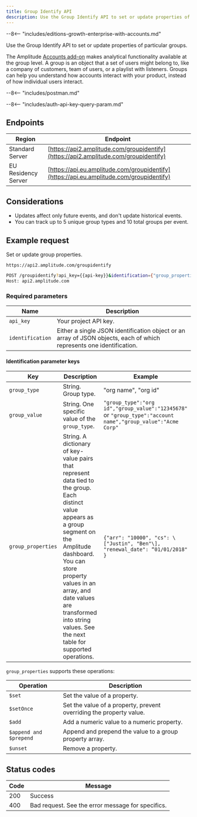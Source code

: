 ```yaml
---
title: Group Identify API
description: Use the Group Identify API to set or update properties of particular groups.
---
```


--8<-- "includes/editions-growth-enterprise-with-accounts.md"

Use the Group Identify API to set or update properties of particular groups.

The Amplitude [Accounts add-on](https://help.amplitude.com/hc/en-us/articles/115001765532-Accounts) makes analytical functionality available at the group level. A group is an object that a set of users might belong to, like a company of customers, team of users, or a playlist with listeners. Groups can help you understand how accounts interact with your product, instead of how individual users interact.

--8<-- "includes/postman.md"

--8<-- "includes/auth-api-key-query-param.md"

## Endpoints

| Region | Endpoint |
| --- | --- |
| Standard Server | [https://api2.amplitude.com/groupidentify](https://api2.amplitude.com/groupidentify) |
| EU Residency Server | [https://api.eu.amplitude.com/groupidentify](https://api.eu.amplitude.com/groupidentify) |

## Considerations

- Updates affect only future events, and don't update historical events.
- You can track up to 5 unique group types and 10 total groups per event.

## Example request

Set or update group properties.

`https://api2.amplitude.com/groupidentify`

```bash
POST /groupidentify?api_key={{api-key}}&identification={"group_properties":{"org csm":"Lucas","org plan":"Enterprise","org owner":"Luis"},"group_value":"1234","group_type":"org id"} HTTP/1.1
Host: api2.amplitude.com
```

### Required parameters

|<div class="big-column">Name</div>|Description|
|---|----|
|`api_key`|Your project API key.|
|`identification`|Either a single JSON identification object or an array of JSON objects, each of which represents one identification. |

#### Identification parameter keys

| <div class="big-column">Key</div>  | Description | Example |
| ---  | --- | --- |
| `group_type` | String. Group type. | "org name", "org id" |
| `group_value` |String. One specific value of the `group_type`.  <br> | `"group_type":"org id","group_value":"12345678"` or `"group_type":"account name","group_value":"Acme Corp"` |
| `group_properties` |String. A dictionary of key-value pairs that represent data tied to the group. Each distinct value appears as a group segment on the Amplitude dashboard.  <br> You can store property values in an array, and date values are transformed into string values. See the next table for supported operations. | `{"arr": "10000", "cs": \["Justin", "Ben"\], "renewal_date": “01/01/2018" }` |

`group_properties` supports these operations:

| <div class="big-column">Operation</div> | Description |
| --- | --- |
| `$set` | Set the value of a property. |
| `$setOnce` | Set the value of a property, prevent overriding the property value. |
| `$add` | Add a numeric value to a numeric property. |
| `$append and $prepend` | Append and prepend the value to a group property array. |
| `$unset` | Remove a property. |

## Status codes

|Code|Message|
|----|---------|
|200|Success|
|400|Bad request. See the error message for specifics.|
